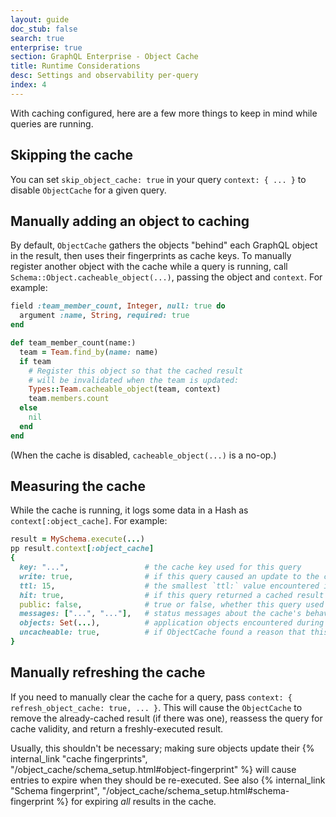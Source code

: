```yaml
---
layout: guide
doc_stub: false
search: true
enterprise: true
section: GraphQL Enterprise - Object Cache
title: Runtime Considerations
desc: Settings and observability per-query
index: 4
---
```


With caching configured, here are a few more things to keep in mind while queries are running.

## Skipping the cache

You can set `skip_object_cache: true` in your query `context: { ... }` to disable `ObjectCache` for a given query.

## Manually adding an object to caching

By default, `ObjectCache` gathers the objects "behind" each GraphQL object in the result, then uses their fingerprints as cache keys. To manually register another object with the cache while a query is running, call `Schema::Object.cacheable_object(...)`, passing the object and `context`. For example:

```ruby
field :team_member_count, Integer, null: true do
  argument :name, String, required: true
end

def team_member_count(name:)
  team = Team.find_by(name: name)
  if team
    # Register this object so that the cached result
    # will be invalidated when the team is updated:
    Types::Team.cacheable_object(team, context)
    team.members.count
  else
    nil
  end
end
```

(When the cache is disabled, `cacheable_object(...)` is a no-op.)

## Measuring the cache

While the cache is running, it logs some data in a Hash as `context[:object_cache]`. For example:

```ruby
result = MySchema.execute(...)
pp result.context[:object_cache]
{
  key: "...",                 # the cache key used for this query
  write: true,                # if this query caused an update to the cache
  ttl: 15,                    # the smallest `ttl:` value encountered in this query (used for this query's result)
  hit: true,                  # if this query returned a cached result
  public: false,              # true or false, whether this query used a public cache key or a private one
  messages: ["...", "..."],   # status messages about the cache's behavior
  objects: Set(...),          # application objects encountered during the query
  uncacheable: true,          # if ObjectCache found a reason that this query couldn't be cached (see `messages: ...` for reason)
}
```

## Manually refreshing the cache

If you need to manually clear the cache for a query, pass `context: { refresh_object_cache: true, ... }`. This will cause the `ObjectCache` to remove the already-cached result (if there was one), reassess the query for cache validity, and return a freshly-executed result.

Usually, this shouldn't be necessary; making sure objects update their {% internal_link "cache fingerprints", "/object_cache/schema_setup.html#object-fingerprint" %} will cause entries to expire when they should be re-executed. See also {% internal_link "Schema fingerprint", "/object_cache/schema_setup.html#schema-fingerprint %} for expiring _all_ results in the cache.
